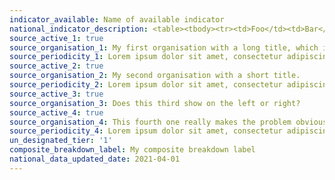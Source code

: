 ```yaml
---
indicator_available: Name of available indicator
national_indicator_description: <table><tbody><tr><td>Foo</td><td>Bar</td></tr></tbody></table><p>Lorem ipsum dolor sit amet, consectetur adipiscing elit asdlkjqweoiuasdlkjqweoiuasdlkjqweoiu.</p>
source_active_1: true
source_organisation_1: My first organisation with a long title, which in the past has caused the 3rd source to end up displaying on the right, with empty space on the left. This long text is provided to test that this has been fixed.
source_periodicity_1: Lorem ipsum dolor sit amet, consectetur adipiscing elit.
source_active_2: true
source_organisation_2: My second organisation with a short title.
source_periodicity_2: Lorem ipsum dolor sit amet, consectetur adipiscing elit. Lorem ipsum dolor sit amet, consectetur adipiscing elit. Lorem ipsum dolor sit amet, consectetur adipiscing elit.
source_active_3: true
source_organisation_3: Does this third show on the left or right?
source_active_4: true
source_organisation_4: This fourth one really makes the problem obvious, if the third one was on the right.
source_periodicity_4: Lorem ipsum dolor sit amet, consectetur adipiscing elit. Lorem ipsum dolor sit amet, consectetur adipiscing elit. Lorem ipsum dolor sit amet, consectetur adipiscing elit. Lorem ipsum dolor sit amet, consectetur adipiscing elit.
un_designated_tier: '1'
composite_breakdown_label: My composite breakdown label
national_data_updated_date: 2021-04-01
---
```

